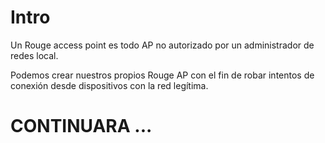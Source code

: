 # Intro

Un Rouge access point es todo AP no autorizado por un administrador de redes local.

Podemos crear nuestros propios Rouge AP con el fin de robar intentos de conexión desde dispositivos con la red legítima.



# CONTINUARA ...
